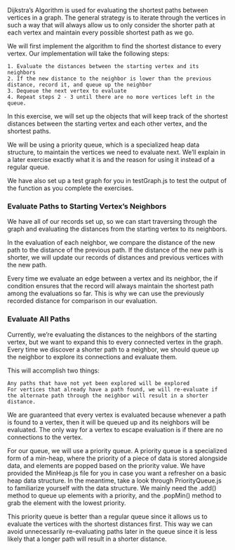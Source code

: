 Dijkstra’s Algorithm is used for evaluating the shortest paths between vertices in a graph. 
The general strategy is to iterate through the vertices in such a way that will always allow us to only consider 
the shorter path at each vertex and maintain every possible shortest path as we go.

We will first implement the algorithm to find the shortest distance to every vertex. 
Our implementation will take the following steps:

    1. Evaluate the distances between the starting vertex and its neighbors
    2. If the new distance to the neighbor is lower than the previous distance, record it, and queue up the neighbor
    3. Dequeue the next vertex to evaluate
    4. Repeat steps 2 - 3 until there are no more vertices left in the queue.

In this exercise, we will set up the objects that will keep track of the shortest distances between 
the starting vertex and each other vertex, and the shortest paths.

We will be using a priority queue, which is a specialized heap data structure, 
to maintain the vertices we need to evaluate next. We’ll explain in a later exercise exactly what it is and 
the reason for using it instead of a regular queue.

We have also set up a test graph for you in testGraph.js to test the output of the function as you complete the exercises.

### Evaluate Paths to Starting Vertex’s Neighbors

We have all of our records set up, so we can start traversing through the graph and evaluating 
the distances from the starting vertex to its neighbors.

In the evaluation of each neighbor, we compare the distance of the new path to the distance of the previous path. 
If the distance of the new path is shorter, we will update our records of distances and previous vertices with the new path.

Every time we evaluate an edge between a vertex and its neighbor, 
the if condition ensures that the record will always maintain the shortest path among the evaluations so far. 
This is why we can use the previously recorded distance for comparison in our evaluation.

### Evaluate All Paths

Currently, we’re evaluating the distances to the neighbors of the starting vertex, but we want to expand this to every connected vertex in the graph. Every time we discover a shorter path to a neighbor, we should queue up the neighbor to explore its connections and evaluate them.

This will accomplish two things:

    Any paths that have not yet been explored will be explored
    For vertices that already have a path found, we will re-evaluate if the alternate path through the neighbor will result in a shorter distance.

We are guaranteed that every vertex is evaluated because whenever a path is found to a vertex, then it will be queued up and its neighbors will be evaluated. The only way for a vertex to escape evaluation is if there are no connections to the vertex.

For our queue, we will use a priority queue. A priority queue is a specialized form of a min-heap, where the priority of a piece of data is stored alongside data, and elements are popped based on the priority value. We have provided the MinHeap.js file for you in case you want a refresher on a basic heap data structure. In the meantime, take a look through PriorityQueue.js to familiarize yourself with the data structure. We mainly need the .add() method to queue up elements with a priority, and the .popMin() method to grab the element with the lowest priority.

This priority queue is better than a regular queue since it allows us to evaluate the vertices with the shortest distances first. This way we can avoid unnecessarily re-evaluating paths later in the queue since it is less likely that a longer path will result in a shorter distance.


